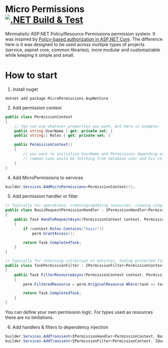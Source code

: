 # Micro Permissions [![.NET Build & Test](https://github.com/Aviuz/MicroPermissions/actions/workflows/dotnet-test.yml/badge.svg)](https://github.com/Aviuz/MicroPermissions/actions/workflows/dotnet-test.yml)
Minimalistic ASP.NET Policy/Resource Permissions permission system. It was inspired by [Policy-based authorization in ASP.NET Core](https://learn.microsoft.com/en-us/aspnet/core/security/authorization/policies). The difference here is it was designed to be used across multiple types of projects (service, aspnet core, common libraries), more modular and customaziable while keeping it simple and small.

# How to start
1. Install nuget
```
dotnet add package MicroPermissions.AspNetCore
```

2. Add permission context
```csharp
public class PermissionContext
{
    // You can use whatever properties you want, but here is example:
    public string UserName { get; private set; }
    public string[] Roles { get; private set; }

    public PermissionContext()
    {
        // you want to initialize UserName and Permissions depending on your project architecture
        // common case would be fetching from database user and his roles
    }
}
```

4. Add MicroPermissions to services
```csharp
builder.Services.AddMicroPermissions<PermissionContext>();
```

5. Add permission handler or filter 
```csharp
// Typically for operations, creating/updating resources, viewing single entity etc.
public class BasicRequestPermissionHandler : IPermissionHandler<PermissionContext, BasicRequest>
{
    public Task HandleRequestAsync(PermissionContext context, PermissionRequestEventArguments perm, BasicRequest request)
    {
        if (context.Roles.Contains("basic"))
            perm.GrantAccess();

        return Task.CompletedTask;
    }
}

// Typically for returning collection of entities, hiding protected fields etc.
public class TaskPermissionFilter : IPermissionFilter<PermissionContext, IQueryable<Task>>
{
    public Task FilterResourceAsync(PermissionContext context, PermissionFilterEventArgs<IQueryable<Task>> perm)
    {
        perm.FilteredResource = perm.OriginalResource.Where(task => task.Owner == context.UserName);

        return Task.CompletedTask;
    }
}
```
You can define your own permission logic. For types used as resources there are no limitations.

6. Add handlers & filters to dependency injection
```csharp
builder.Services.AddTransient<IPermissionHandler<PermissionContext, BasicRequest>, BasicRequestPermissionHandler>();
builder.Services.AddTransient<IPermissionFilter<PermissionContext, IQueryable<Task>>, TaskPermissionFilter>();
```
